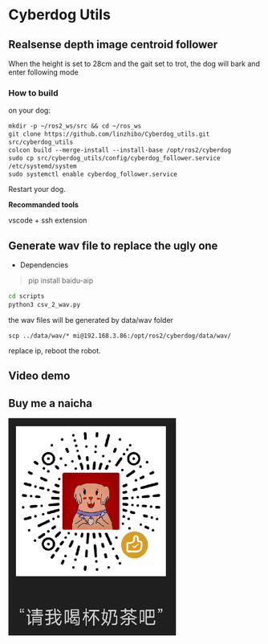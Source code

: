 # Cyberdog Utils

## Realsense depth image centroid follower
When the height is set to 28cm and the gait set to trot, the dog will bark and enter following mode

### **How to build**

on your dog:
```
mkdir -p ~/ros2_ws/src && cd ~/ros_ws
git clone https://github.com/linzhibo/Cyberdog_utils.git src/cyberdog_utils
colcon build --merge-install --install-base /opt/ros2/cyberdog
sudo cp src/cyberdog_utils/config/cyberdog_follower.service /etc/systemd/system
sudo systemctl enable cyberdog_follower.service 
```
Restart your dog.

**Recommanded tools**

vscode + ssh extension 

## Generate wav file to replace the ugly one
* Dependencies
> pip install baidu-aip
``` bash
cd scripts
python3 csv_2_wav.py
```
the wav files will be generated by data/wav folder

```
scp ../data/wav/* mi@192.168.3.86:/opt/ros2/cyberdog/data/wav/

```
replace ip, reboot the robot.

## Video demo

## Buy me a naicha
![naicha](readme_pics/naicha.png)
